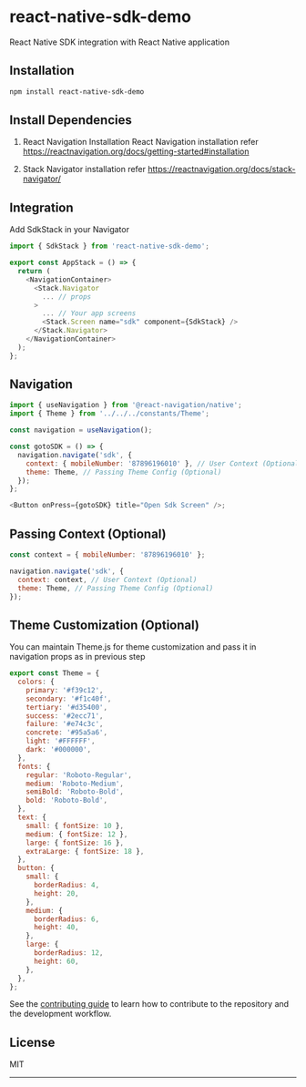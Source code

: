# react-native-sdk-demo

React Native SDK integration with React Native application

## Installation

```sh
npm install react-native-sdk-demo
```

## Install Dependencies

1. React Navigation Installation
   React Navigation installation refer https://reactnavigation.org/docs/getting-started#installation

2. Stack Navigator installation refer https://reactnavigation.org/docs/stack-navigator/

## Integration

Add SdkStack in your Navigator

```js
import { SdkStack } from 'react-native-sdk-demo';

export const AppStack = () => {
  return (
    <NavigationContainer>
      <Stack.Navigator
        ... // props
      >
        ... // Your app screens
        <Stack.Screen name="sdk" component={SdkStack} />
      </Stack.Navigator>
    </NavigationContainer>
  );
};
```

## Navigation

```js
import { useNavigation } from '@react-navigation/native';
import { Theme } from '../../../constants/Theme';

const navigation = useNavigation();

const gotoSDK = () => {
  navigation.navigate('sdk', {
    context: { mobileNumber: '87896196010' }, // User Context (Optional)
    theme: Theme, // Passing Theme Config (Optional)
  });
};

<Button onPress={gotoSDK} title="Open Sdk Screen" />;
```

## Passing Context (Optional)

```js
const context = { mobileNumber: '87896196010' };

navigation.navigate('sdk', {
  context: context, // User Context (Optional)
  theme: Theme, // Passing Theme Config (Optional)
});
```

## Theme Customization (Optional)

You can maintain Theme.js for theme customization and pass it in navigation props as in previous step

```js
export const Theme = {
  colors: {
    primary: '#f39c12',
    secondary: '#f1c40f',
    tertiary: '#d35400',
    success: '#2ecc71',
    failure: '#e74c3c',
    concrete: '#95a5a6',
    light: '#FFFFFF',
    dark: '#000000',
  },
  fonts: {
    regular: 'Roboto-Regular',
    medium: 'Roboto-Medium',
    semiBold: 'Roboto-Bold',
    bold: 'Roboto-Bold',
  },
  text: {
    small: { fontSize: 10 },
    medium: { fontSize: 12 },
    large: { fontSize: 16 },
    extraLarge: { fontSize: 18 },
  },
  button: {
    small: {
      borderRadius: 4,
      height: 20,
    },
    medium: {
      borderRadius: 6,
      height: 40,
    },
    large: {
      borderRadius: 12,
      height: 60,
    },
  },
};
```

See the [contributing guide](CONTRIBUTING.md) to learn how to contribute to the repository and the development workflow.

## License

MIT

---
